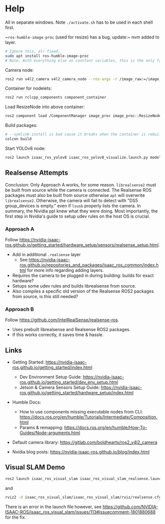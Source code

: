 # Help

All in separate windows. Note `./activate.sh` has to be used in each shell first.

~`ros-humble-image-proc` (used for resize) has a bug, update:~ nvm added to layer.

```sh
# Ignore this, alr fixed.
sudo apt install ros-humble-image-proc
# Note: With everything else as constant variables, this is the only factor between it working & not.
```

Camera node:

```sh
ros2 run v4l2_camera v4l2_camera_node --ros-args -r /image_raw:=/image_cam
```

Container for nodelets:

```sh
ros2 run rclcpp_components component_container
```

Load ResizeNode into above container:

```sh
ros2 component load /ComponentManager image_proc image_proc::ResizeNode -r /image:=/image_cam -r /resize:=/image -p use_scale:=false -p height:=640 -p width:=640
```

Build packages:

```sh
# --symlink-install is bad cause it breaks when the container is rebuilt.
colcon build
```

Start YOLOv8 node:

```sh
ros2 launch isaac_ros_yolov8 isaac_ros_yolov8_visualize.launch.py model_file_path:=/workspaces/isaac_ros-dev/models/yolov8s.onnx engine_file_path:=/workspaces/isaac_ros-dev/models/yolov8s.plan input_binding_names:=['images'] output_binding_names:=['output0'] network_image_width:=640 network_image_height:=640 force_engine_update:=False image_mean:=[0.0,0.0,0.0] image_stddev:=[1.0,1.0,1.0] input_image_width:=640 input_image_height:=640 confidence_threshold:=0.25 nms_threshold:=0.45
```

## Realsense Attempts

Conclusion: Only Approach A works, for some reason. `librealsense2` must be built from source while the camera is connected. The Realsense ROS packages must also be built from source otherwise `apt` will overwrite `librealsense2`. Otherwise, the camera will fail to detect with "DS5 group_devices is empty." even if `lsusb` properly lists the camera. In summary, the Nividia ppl knew what they were doing. Most importantly, the first step in Nvidia's guide to setup udev rules on the host OS is crucial.

### Approach A

Follow <https://nvidia-isaac-ros.github.io/getting_started/hardware_setup/sensors/realsense_setup.html>.

- Add in additional `.realsense` layer
  - See <https://nvidia-isaac-ros.github.io/repositories_and_packages/isaac_ros_common/index.html> for more info regarding adding layers.
- Requires the camera to be plugged in during building: builds for exact hardware?
- Setups some udev rules and builds librealsense from source.
- Also compiles a specific old version of the Realsense ROS2 packages from source, is this still needed?

### Approach B

Follow <https://github.com/IntelRealSense/realsense-ros>.

- Uses prebuilt librealsense and Realsense ROS2 packages.
- If this works correctly, it saves time & hassle.

## Links

- Getting Started: <https://nvidia-isaac-ros.github.io/getting_started/index.html>
  - Dev Environment Setup Guide: <https://nvidia-isaac-ros.github.io/getting_started/dev_env_setup.html>
  - Jetson & Camera Sensors Setup Guide: <https://nvidia-isaac-ros.github.io/getting_started/hardware_setup/index.html>

- Humble Docs:
  - How to use components missing executable nodes from CLI: <https://docs.ros.org/en/humble/Tutorials/Intermediate/Composition.html>
  - Params & remapping: <https://docs.ros.org/en/humble/How-To-Guides/Node-arguments.html>

- Default camera library: <https://gitlab.com/boldhearts/ros2_v4l2_camera>
- Nvidia blog posts: <https://nvidia-isaac-ros.github.io/blog/index.html>

## Visual SLAM Demo

```sh
ros2 launch isaac_ros_visual_slam isaac_ros_visual_slam_realsense.launch.py
```

and

```sh
rviz2 -d isaac_ros_visual_slam/isaac_ros_visual_slam/rviz/realsense.cfg.rviz
```

There is an error in the launch file however, see <https://github.com/NVIDIA-ISAAC-ROS/isaac_ros_visual_slam/issues/113#issuecomment-1801880688> for the fix.

